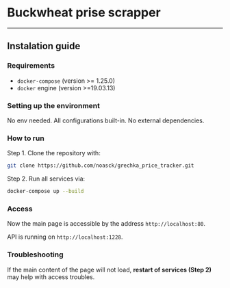 # Buckwheat prise scrapper

-------------------
## Instalation guide

### Requirements

- ```docker-compose``` (version >= 1.25.0)
- ```docker``` engine (version >=19.03.13)

### Setting up the environment

No env needed. All configurations built-in. No external dependencies.

### How to run
Step 1. Clone the repository with:

``` bash
git clone https://github.com/noasck/grechka_price_tracker.git
```
Step 2. Run all services via:

``` bash
docker-compose up --build
```

### Access

Now the main page is accessible by the address ```http://localhost:80```. 

API is running on ```http://localhost:1228```. 

### Troubleshooting

If the main content of the page will not load, **restart of services (Step 2)** may help with access troubles.


